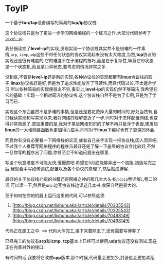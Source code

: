 # ToyIP

一个基于**tun/tap**设备编写的简易的**tcp/ip**协议栈.

这个协议栈只是为了更进一步学习网络编程的一个练习之作.大部分代码参考了[`level-ip`](https://github.com/saminiir/level-ip).

我仔细读完了**level-ip**的实现,发现实现一个协议栈其实并不是很难的一件事情,`arp`, `icmp`,`udp`这些不带任何状态的协议实现起来没有太大难度,当然,**tcp**协议的实现还是很有难度的,它的难度不在于编程的技巧,而是在于复杂性,毕竟它带状态,是一个状态机,而且是`11`种状态,要考虑的情况非常之多.

说到底,不管是**level-ip**还是别的实现,各种协议栈的实现都带有**linux**协议栈的影子,**linux**协议栈好是好,但是为了追求性能放弃了可读性,而且代码过长,不太适合学习.所以各种简易的实现便层出不穷,事实上,**level-ip**的实现仍然不够简洁,我希望在它的基础上实现一个相对简洁的协议栈.这个协议栈自然不是为了实用,只是为了学习而已.

实现这个东西虽然不是多难的事情,但是还是要花费掉大量的时间的,好处当然有,自打我读实现和写实现以来,我对网络的理解更近了一步,同时对于怎样配置网络,也变得非常熟悉了.更加重要的是,我对于某些网络知识的了解不再只是浮于表面,使用起**linux**的一大堆网络函数也更加得心应手.同时对于**linux**下编程也有了更深的体会.

究竟你有没有必要看一下网络栈的实现,或者自己亲手实现一把协议栈,因人而异吧,不过我个人推荐写网络程序的程序员最好还是了解一下底层的协议会比较好,不然一旦你写的程序出了问题,你甚至会不知道问题出在哪里.



写这个玩意进度不可能太快,慢慢熬吧.希望在5月底能够弄出一个初版,初版写完之后,我就着手写如何调试,配置以及各个协议的原理了,然后贴成博客.




最好的关于协议栈介绍的书籍还是网络之神的那几本大头书,`tcpip`卷详解`1`,卷二的话,可以读一下,然后是`unp`.边写协议栈边读这几本书,收获自然是最大的.


至于如何在你的机器上运行这里的代码,可以参照这里:
1. [http://blog.csdn.net/lishuhuakai/article/details/70305543](http://blog.csdn.net/lishuhuakai/article/details/70305543)
2. [http://blog.csdn.net/lishuhuakai/article/details/70498149](http://blog.csdn.net/lishuhuakai/article/details/70498149)

代码正在施工之中. ==> 代码大体完工,接下来要除虫了,还有需要写博客了.

已经完工的协议有**arp**和**icmp**, **tcp**基本上已经可以使用,**udp**协议还没有测试.现在正在完善对外的接口.

有时间的话,我要将它改成**cpp**版本,那个时候,代码量会更加少,封装也会更加漂亮.

